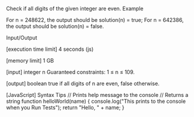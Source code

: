 Check if all digits of the given integer are even.
Example

For n = 248622, the output should be
solution(n) = true;
For n = 642386, the output should be
solution(n) = false.

Input/Output


[execution time limit] 4 seconds (js)


[memory limit] 1 GB


[input] integer n
Guaranteed constraints:
1 ≤ n ≤ 109.


[output] boolean
true if all digits of n are even, false otherwise.


[JavaScript] Syntax Tips
// Prints help message to the console
// Returns a string
function helloWorld(name) {
    console.log("This prints to the console when you Run Tests");
    return "Hello, " + name;
}


